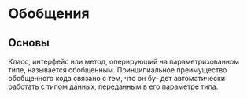 # Обобщения

## Основы

Класс, интерфейс или метод, оперирующий на параметризованном типе, называется
обобщенным. Принципиальное преимущество обобщенного кода связано с тем, что он
бу- дет автоматически работать с типом данных, переданным в его параметре типа. 